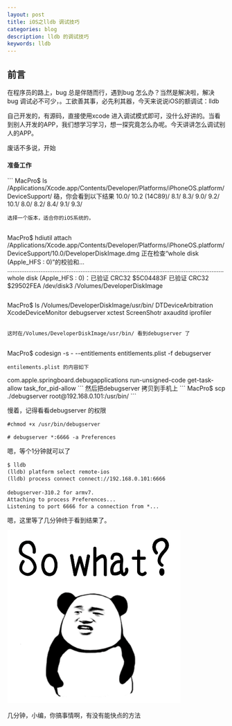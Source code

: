 ```yaml
---
layout: post
title: iOS之lldb 调试技巧 
categories: blog
description: lldb 的调试技巧
keywords: lldb
---
```

<h2>前言</h2>



在程序员的路上，bug 总是伴随而行，遇到bug 怎么办？当然是解决啦，解决bug 调试必不可少，。工欲善其事，必先利其器，今天来说说iOS的额调试：lldb         



自己开发的，有源码，直接使用xcode 进入调试模式即可，没什么好讲的。当看到别人开发的APP，我们想学习学习，想一探究竟怎么办呢。今天讲讲怎么调试别人的APP。




废话不多说，开始

<h4>准备工作</h4>
```
MacPro$ ls /Applications/Xcode.app/Contents/Developer/Platforms/iPhoneOS.platform/DeviceSupport/
硌，你会看到以下结果
10.0/         10.2 (14C89)/ 8.1/          8.3/          9.0/          9.2/         
10.1/         8.0/          8.2/          8.4/          9.1/          9.3/

```
选择一个版本，适合你的iOS系统的，


```
MacPro$ hdiutil attach /Applications/Xcode.app/Contents/Developer/Platforms/iPhoneOS.platform/DeviceSupport/10.0/DeveloperDiskImage.dmg
正在检查“whole disk (Apple_HFS : 0)”的校验和…
............................................................................................................................
          whole disk (Apple_HFS : 0)：已验证   CRC32 $5C04483F
已验证   CRC32 $29502FEA
/dev/disk3          	                               	/Volumes/DeveloperDiskImage
```
```
MacPro$ ls /Volumes/DeveloperDiskImage/usr/bin/
DTDeviceArbitration	XcodeDeviceMonitor	debugserver		xctest
ScreenShotr		axauditd		iprofiler
```

这时在/Volumes/DeveloperDiskImage/usr/bin/ 看到debugserver 了


```
MacPro$ codesign -s - --entitlements entitlements.plist -f debugserver
```
entilements.plist 的内容如下
```
<?xml version="1.0" encoding="UTF-8"?>
<!DOCTYPE plist PUBLIC "-//Apple//DTD PLIST 1.0//EN" "http://www.apple.com/DTDs/ PropertyList-1.0.dtd">
<plist version="1.0">
<dict>
    <key>com.apple.springboard.debugapplications</key> <true/>
    <key>run-unsigned-code</key> <true/>
    <key>get-task-allow</key> <true/>
    <key>task_for_pid-allow</key> <true/>
</dict> 
</plist>
```
然后把debugserver 拷贝到手机上
```
MacPro$ scp ./debugserver root@192.168.0.101:/usr/bin/
```


慢着，记得看看debugserver 的权限


```
#chmod +x /usr/bin/debugserver
```
```
# debugserver *:6666 -a Preferences
```
嗯，等个1分钟就可以了
```
$ lldb
(lldb) platform select remote-ios
(lldb) process connect connect://192.168.0.101:6666

debugserver-310.2 for armv7.
Attaching to process Preferences...
Listening to port 6666 for a connection from *...
```

嗯，这里等了几分钟终于看到结果了。


![](/images/blog/f7c13212b5c3b9918ff4e6f70a3095d0.gif)



几分钟，小编，你搞事情啊，有没有能快点的方法









